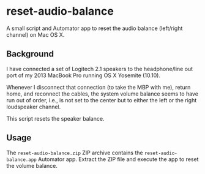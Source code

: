 reset-audio-balance
===================

A small script and Automator app to reset the audio balance (left/right channel) on Mac OS X.

Background
----------

I have connected a set of Logitech 2.1 speakers to the headphone/line out port of my 2013 MacBook Pro running OS X Yosemite (10.10).

Whenever I disconnect that connection (to take the MBP with me), return home, and reconnect the cables, the system volume balance seems to have run out of order, i.e., is not set to the center but to either the left or the right loudspeaker channel.

This script resets the speaker balance.

Usage
-----

The `reset-audio-balance.zip` ZIP archive contains the `reset-audio-balance.app` Automator app. Extract the ZIP file and execute the app to reset the volume balance.
